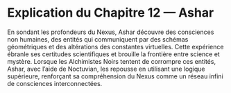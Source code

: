 # Explication du Chapitre 12 — Ashar

En sondant les profondeurs du Nexus, Ashar découvre des consciences non humaines, des entités qui communiquent par des schémas géométriques et des altérations des constantes virtuelles. Cette expérience ébranle ses certitudes scientifiques et brouille la frontière entre science et mystère. Lorsque les Alchimistes Noirs tentent de corrompre ces entités, Ashar, avec l’aide de Noctuvian, les repousse en utilisant une logique supérieure, renforçant sa compréhension du Nexus comme un réseau infini de consciences interconnectées.
